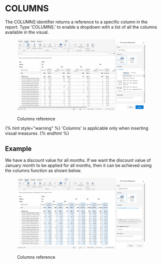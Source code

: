 # COLUMNS

The COLUMNS identifier returns a reference to a specific column in the report. Type 'COLUMNS.' to enable a dropdown with a list of all the columns available in the visual.&#x20;

<figure><img src="../../.gitbook/assets/Formula Columns 2.png" alt=""><figcaption><p>Columns reference</p></figcaption></figure>

{% hint style="warning" %}
'Columns' is applicable only when inserting visual measures.
{% endhint %}

## Example

We have a discount value for all months. If we want the discount value of January month to be applied for all months, then it can be achieved using the columns function as shown below.

<figure><img src="../../.gitbook/assets/Formula Columns.png" alt=""><figcaption><p>Columns reference</p></figcaption></figure>
